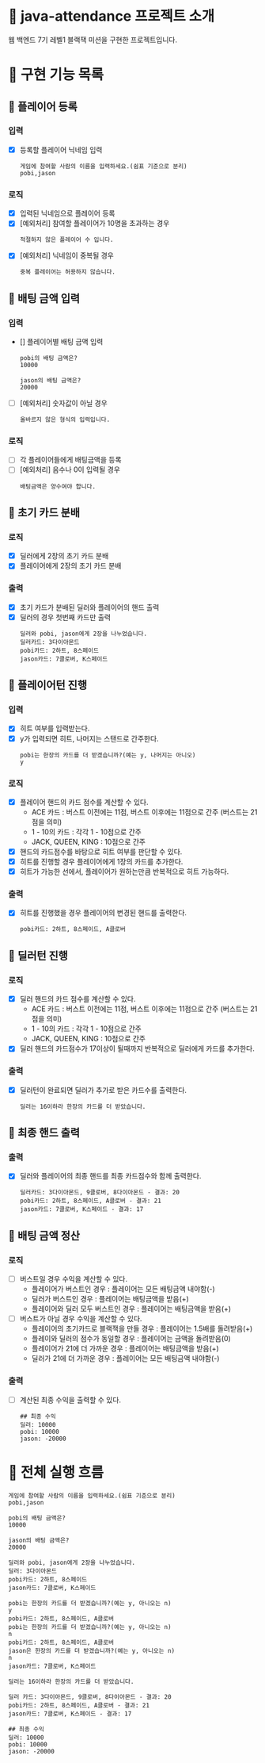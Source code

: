 # :sparkling_heart: java-attendance 프로젝트 소개

웹 백엔드 7기 레벨1 블랙잭 미션을 구현한 프로젝트입니다.

# :dart: 구현 기능 목록

## :rocket: 플레이어 등록

### 입력

- [x] 등록할 플레이어 닉네임 입력

    ```
    게임에 참여할 사람의 이름을 입력하세요.(쉼표 기준으로 분리)
    pobi,jason
    ```

### 로직

- [x] 입력된 닉네임으로 플레이어 등록
- [x] [예외처리] 참여할 플레이어가 10명을 초과하는 경우
    ```
    적절하지 않은 플레이어 수 입니다.
    ```
- [x] [예외처리] 닉네임이 중복될 경우
    ```
    중복 플레이어는 허용하지 않습니다.
    ```

## :rocket: 배팅 금액 입력

### 입력

- [] 플레이어별 배팅 금액 입력

    ```
    pobi의 배팅 금액은?
    10000
    
    jason의 배팅 금액은?
    20000
    ```
- [ ] [예외처리] 숫자값이 아닐 경우
    ```
    올바르지 않은 형식의 입력입니다.
    ```

### 로직

- [ ] 각 플레이어들에게 배팅금액을 등록
- [ ] [예외처리] 음수나 0이 입력될 경우
    ```
    배팅금액은 양수여야 합니다.
    ```

## :rocket: 초기 카드 분배

### 로직

- [x] 딜러에게 2장의 초기 카드 분배
- [x] 플레이어에게 2장의 초기 카드 분배

### 출력

- [x] 초기 카드가 분배된 딜러와 플레이어의 핸드 출력
- [x] 딜러의 경우 첫번째 카드만 출력
    ```
    딜러와 pobi, jason에게 2장을 나누었습니다.
    딜러카드: 3다이아몬드
    pobi카드: 2하트, 8스페이드
    jason카드: 7클로버, K스페이드
    ```

## :rocket: 플레이어턴 진행

### 입력

- [x] 히트 여부를 입력받는다.
- [x] y가 입력되면 히트, 나머지는 스탠드로 간주한다.
    ```
    pobi는 한장의 카드를 더 받겠습니까?(예는 y, 나머지는 아니오)
    y
    ```

### 로직

- [x] 플레이어 핸드의 카드 점수를 계산할 수 있다.
    - ACE 카드 : 버스트 이전에는 11점, 버스트 이후에는 11점으로 간주 (버스트는 21점을 의미)
    - 1 - 10의 카드 : 각각 1 - 10점으로 간주
    - JACK, QUEEN, KING : 10점으로 간주
- [x] 핸드의 카드점수를 바탕으로 히트 여부를 판단할 수 있다.
- [x] 히트를 진행할 경우 플레이어에게 1장의 카드를 추가한다.
- [x] 히트가 가능한 선에서, 플레이어가 원하는만큼 반복적으로 히트 가능하다.

### 출력

- [x] 히트를 진행했을 경우 플레이어의 변경된 핸드를 출력한다.
    ```
    pobi카드: 2하트, 8스페이드, A클로버
    ```

## :rocket: 딜러턴 진행

### 로직

- [x] 딜러 핸드의 카드 점수를 계산할 수 있다.
    - ACE 카드 : 버스트 이전에는 11점, 버스트 이후에는 11점으로 간주 (버스트는 21점을 의미)
    - 1 - 10의 카드 : 각각 1 - 10점으로 간주
    - JACK, QUEEN, KING : 10점으로 간주
- [x] 딜러 핸드의 카드점수가 17이상이 될때까지 반복적으로 딜러에게 카드를 추가한다.

### 출력

- [x] 딜러턴이 완료되면 딜러가 추가로 받은 카드수를 출력한다.
    ```
    딜러는 16이하라 한장의 카드를 더 받았습니다.
    ```

## :rocket: 최종 핸드 출력

### 출력

- [x] 딜러와 플레이어의 최종 핸드를 최종 카드점수와 함께 출력한다.
    ```
    딜러카드: 3다이아몬드, 9클로버, 8다이아몬드 - 결과: 20
    pobi카드: 2하트, 8스페이드, A클로버 - 결과: 21
    jason카드: 7클로버, K스페이드 - 결과: 17
    ```

## :rocket: 배팅 금액 정산

### 로직

- [ ] 버스트일 경우 수익을 계산할 수 있다.
    - 플레이어가 버스트인 경우 : 플레이어는 모든 배팅금액 내야함(-)
    - 딜러가 버스트인 경우 : 플레이어는 배팅금액을 받음(+)
    - 플레이어와 딜러 모두 버스트인 경우 :  플레이어는 배팅금액을 받음(+)
- [ ] 버스트가 아닐 경우 수익을 계산할 수 있다.
    - 플레이어의 초기카드로 블랙잭을 만들 경우 : 플레이어는 1.5배를 돌려받음(+)
    - 플레이와 딜러의 점수가 동일할 경우 : 플레이어는 금액을 돌려받음(0)
    - 플레이어가 21에 더 가까운 경우 : 플레이어는 배팅금액을 받음(+)
    - 딜러가 21에 더 가까운 경우 : 플레이어는 모든 배팅금액 내야함(-)

### 출력

- [ ] 계산된 최종 수익을 출력할 수 있다.
    ```
    ## 최종 수익
    딜러: 10000
    pobi: 10000
    jason: -20000
    ```

# :dart: 전체 실행 흐름

```
게임에 참여할 사람의 이름을 입력하세요.(쉼표 기준으로 분리)
pobi,jason

pobi의 배팅 금액은?
10000

jason의 배팅 금액은?
20000

딜러와 pobi, jason에게 2장을 나누었습니다.
딜러: 3다이아몬드
pobi카드: 2하트, 8스페이드
jason카드: 7클로버, K스페이드

pobi는 한장의 카드를 더 받겠습니까?(예는 y, 아니오는 n)
y
pobi카드: 2하트, 8스페이드, A클로버
pobi는 한장의 카드를 더 받겠습니까?(예는 y, 아니오는 n)
n
pobi카드: 2하트, 8스페이드, A클로버
jason은 한장의 카드를 더 받겠습니까?(예는 y, 아니오는 n)
n
jason카드: 7클로버, K스페이드

딜러는 16이하라 한장의 카드를 더 받았습니다.

딜러 카드: 3다이아몬드, 9클로버, 8다이아몬드 - 결과: 20
pobi카드: 2하트, 8스페이드, A클로버 - 결과: 21
jason카드: 7클로버, K스페이드 - 결과: 17

## 최종 수익
딜러: 10000
pobi: 10000 
jason: -20000
```